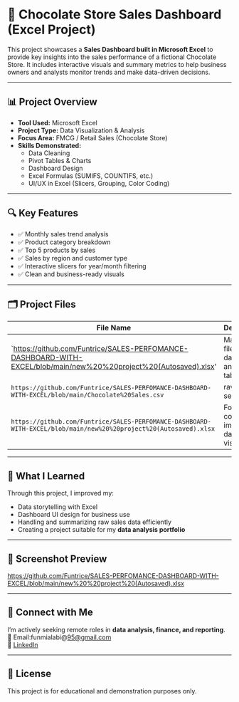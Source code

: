 # 🧁 Chocolate Store Sales Dashboard (Excel Project)

This project showcases a **Sales Dashboard built in Microsoft Excel** to provide key insights into the sales performance of a fictional Chocolate Store. It includes interactive visuals and summary metrics to help business owners and analysts monitor trends and make data-driven decisions.

---

## 📊 Project Overview

- **Tool Used:** Microsoft Excel  
- **Project Type:** Data Visualization & Analysis  
- **Focus Area:** FMCG / Retail Sales (Chocolate Store)  
- **Skills Demonstrated:**  
  - Data Cleaning  
  - Pivot Tables & Charts  
  - Dashboard Design  
  - Excel Formulas (SUMIFS, COUNTIFS, etc.)  
  - UI/UX in Excel (Slicers, Grouping, Color Coding)

---

## 🔍 Key Features

- ✅ Monthly sales trend analysis  
- ✅ Product category breakdown  
- ✅ Top 5 products by sales  
- ✅ Sales by region and customer type  
- ✅ Interactive slicers for year/month filtering  
- ✅ Clean and business-ready visuals  

---

## 🗂️ Project Files

| File Name | Description |
|-----------|-------------|
| `https://github.com/Funtrice/SALES-PERFOMANCE-DASHBOARD-WITH-EXCEL/blob/main/new%20%20project%20(Autosaved).xlsx' | Main Excel file with dashboard and pivote tables |
| `https://github.com/Funtrice/SALES-PERFOMANCE-DASHBOARD-WITH-EXCEL/blob/main/Chocolate%20Sales.csv` | raw data set
| `https://github.com/Funtrice/SALES-PERFOMANCE-DASHBOARD-WITH-EXCEL/blob/main/new%20%20project%20(Autosaved).xlsx` | Folder containing images of dashboard visuals |

---

## 🧠 What I Learned

Through this project, I improved my:
- Data storytelling with Excel
- Dashboard UI design for business use
- Handling and summarizing raw sales data efficiently
- Creating a project suitable for my **data analysis portfolio**

---

## 📌 Screenshot Preview
https://github.com/Funtrice/SALES-PERFOMANCE-DASHBOARD-WITH-EXCEL/blob/main/new%20%20project%20(Autosaved).xlsx



---

## 🔗 Connect with Me

I’m actively seeking remote roles in **data analysis, finance, and reporting**.  
📧 Email:funmialabi@95@gmail.com  
🔗 [LinkedIn](www.linkedin.com/in/funmilola-alabi-487956b5)  

---

## 📝 License

This project is for educational and demonstration purposes only.

